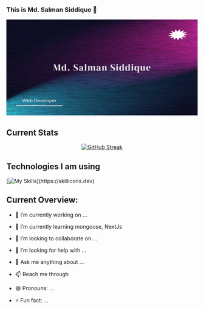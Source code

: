 ### This is Md. Salman Siddique 👋

![The San Juan Mountains are beautiful!](https://raw.githubusercontent.com/Salman-080/Salman-080/main/images/banner22.jpg "San Juan Mountains")

## Current Stats

<p align="center">
  <a href="https://git.io/streak-stats">
    <img src="https://github-readme-streak-stats.herokuapp.com?user=Salman-080&theme=neon" alt="GitHub Streak">
  </a>
</p>

<!-- [![GitHub Streak](https://github-readme-streak-stats.herokuapp.com?user=Salman-080&theme=neon)](https://git.io/streak-stats) -->




## Technologies I am using



[![My Skills](https://skillicons.dev/icons?i=js,html,css,react,mongodb,express,nodejs,tailwindcss,)](https://skillicons.dev)





## Current Overview:

- 🔭 I’m currently working on ...
- 🌱 I’m currently learning mongoose, NextJs
- 👯 I’m looking to collaborate on ...
- 🤔 I’m looking for help with ...
- 💬 Ask me anything about ...
- 📫 Reach me through

- 😄 Pronouns: ...
- ⚡ Fun fact: ...


